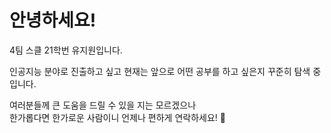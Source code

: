 # 안녕하세요!

4팀 스클 21학번 유지원입니다.

인공지능 분야로 진출하고 싶고 현재는 앞으로 어떤 공부를 하고 싶은지 꾸준히 탐색 중입니다.     

여러분들께 큰 도움을 드릴 수 있을 지는 모르겠으나     
한가롭다면 한가로운 사람이니 언제나 편하게 연락하세요! 🙂

